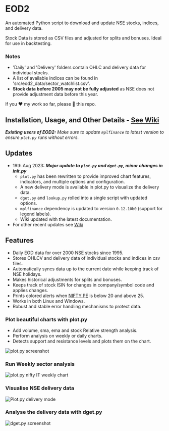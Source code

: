 # EOD2

An automated Python script to download and update NSE stocks, indices, and delivery data.

Stock Data is stored as CSV files and adjusted for splits and bonuses. Ideal for use in backtesting.

### Notes

- 'Daily' and 'Delivery' folders contain OHLC and delivery data for individual stocks.
- A list of available indices can be found in 'src/eod2_data/sector_watchlist.csv'.
- **Stock data before 2005 may not be fully adjusted** as NSE does not provide adjustment data before this year.

If you :heart: my work so far, please :star2: this repo.

## Installation, Usage, and Other Details - [See Wiki](https://github.com/BennyThadikaran/eod2/wiki)

_**Existing users of EOD2:** Make sure to update `mplfinance` to latest version to ensure `plot.py` runs without errors._

## Updates

- 19th Aug 2023: _**Major update to `plot.py` and `dget.py`, minor changes in init.py**_
  - `plot.py` has been rewritten to provide improved chart features, indicators, and multiple options and configuration.
  - A new delivery mode is available in plot.py to visualize the delivery data.
  - `dget.py` and `lookup.py` rolled into a single script with updated options.
  - `mplfinance` dependency is updated to version `0.12.10b0` (support for legend labels).
  - Wiki updated with the latest documentation.
- For other recent updates see [Wiki](https://github.com/BennyThadikaran/eod2/wiki)

## Features

- Daily EOD data for over 2000 NSE stocks since 1995.
- Stores OHLCV and delivery data of individual stocks and indices in csv files.
- Automatically syncs data up to the current date while keeping track of NSE holidays.
- Makes historical adjustments for splits and bonuses.
- Keeps track of stock ISIN for changes in company/symbol code and applies changes.
- Prints colored alerts when [NIFTY PE](https://www.samco.in/knowledge-center/articles/nifty-50-pe-ratio/) is below 20 and above 25.
- Works in both Linux and Windows.
- Robust and stable error handling mechanisms to protect data.

### Plot beautiful charts with plot.py

- Add volume, sma, ema and stock Relative strength analysis.
- Perform analysis on weekly or daily charts.
- Detects support and resistance levels and plots them on the chart.

![plot.py screenshot](https://res.cloudinary.com/doyu4uovr/image/upload/s--8i_eMc1u--/c_scale,f_auto,w_800/v1692094407/EOD2/tcs-weekly-stan_pxs8bv.png)

### Run Weekly sector analysis

![plot.py nifty IT weekly chart](https://res.cloudinary.com/doyu4uovr/image/upload/s--UnD2PZWk--/c_scale,f_auto,w_800/v1692455651/EOD2/plot-nifty-it-weekly_xttawt.png)

### Visualise NSE delivery data

![Plot.py delivery mode](https://res.cloudinary.com/doyu4uovr/image/upload/s--knbRWhva--/c_scale,f_auto,w_800/v1692361362/EOD2/glenmark-delivery-mode_n2zd3o.png)

### Analyse the delivery data with dget.py

![dget.py screenshot](https://res.cloudinary.com/doyu4uovr/image/upload/s--dJi3GbMN--/f_auto/v1692426345/EOD2/dget-basic_cy2bsp.png)
